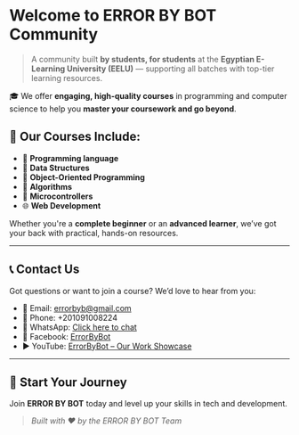 #  Welcome to **ERROR BY BOT Community**

> A community built **by students, for students** at the **Egyptian E-Learning University (EELU)** — supporting all batches with top-tier learning resources.

🎓 We offer **engaging, high-quality courses** in programming and computer science to help you **master your coursework and go beyond**.

## 📘 Our Courses Include:
- 🧠 **Programming language**  
- 🌳 **Data Structures**  
- 🧱 **Object-Oriented Programming**  
- 📐 **Algorithms**  
- 🔌 **Microcontrollers**  
- 🌐 **Web Development**

Whether you're a **complete beginner** or an **advanced learner**, we’ve got your back with practical, hands-on resources.

---

## 📞 Contact Us  
Got questions or want to join a course? We’d love to hear from you:

- 📧 Email: [errorbyb@gmail.com](mailto:errorbyb@gmail.com)  
- 📱 Phone: +201091008224  
- 💬 WhatsApp: [Click here to chat](https://wa.me/201091008224)
- 📘 Facebook: [ErrorByBot](https://www.facebook.com/ErrorbyBot)  
- ▶️ YouTube: [ErrorByBot – Our Work Showcase](https://youtube.com/@errorbybot)
---

## 🚀 Start Your Journey  
Join **ERROR BY BOT** today and level up your skills in tech and development.

> _Built with ❤️ by the ERROR BY BOT Team_
